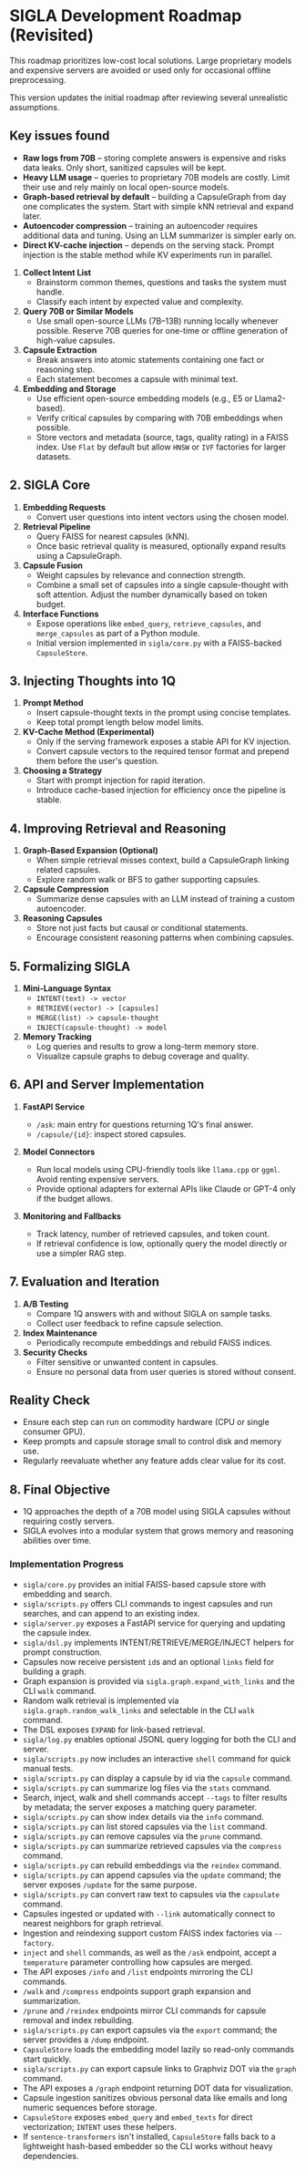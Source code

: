 # SIGLA Development Roadmap (Revisited)
This roadmap prioritizes low-cost local solutions. Large proprietary models and expensive servers are avoided or used only for occasional offline preprocessing.


This version updates the initial roadmap after reviewing several unrealistic
assumptions.

## Key issues found
- **Raw logs from 70B** – storing complete answers is expensive and risks data leaks. Only short, sanitized capsules will be kept.
- **Heavy LLM usage** – queries to proprietary 70B models are costly. Limit their use and rely mainly on local open-source models.
- **Graph-based retrieval by default** – building a CapsuleGraph from day one complicates the system. Start with simple kNN retrieval and expand later.
- **Autoencoder compression** – training an autoencoder requires additional data and tuning. Using an LLM summarizer is simpler early on.
- **Direct KV-cache injection** – depends on the serving stack. Prompt injection is the stable method while KV experiments run in parallel.
1. **Collect Intent List**
   - Brainstorm common themes, questions and tasks the system must handle.
   - Classify each intent by expected value and complexity.
2. **Query 70B or Similar Models**
   - Use small open-source LLMs (7B–13B) running locally whenever possible. Reserve 70B queries for one-time or offline generation of high-value capsules.
3. **Capsule Extraction**
   - Break answers into atomic statements containing one fact or reasoning step.
   - Each statement becomes a capsule with minimal text.
4. **Embedding and Storage**
   - Use efficient open-source embedding models (e.g., E5 or Llama2-based).
   - Verify critical capsules by comparing with 70B embeddings when possible.
   - Store vectors and metadata (source, tags, quality rating) in a FAISS index. Use `Flat` by default but allow `HNSW` or `IVF` factories for larger datasets.

## 2. SIGLA Core
1. **Embedding Requests**
   - Convert user questions into intent vectors using the chosen model.
2. **Retrieval Pipeline**
   - Query FAISS for nearest capsules (kNN).
   - Once basic retrieval quality is measured, optionally expand results using
     a CapsuleGraph.
3. **Capsule Fusion**
   - Weight capsules by relevance and connection strength.
   - Combine a small set of capsules into a single capsule-thought with soft
     attention. Adjust the number dynamically based on token budget.
4. **Interface Functions**
   - Expose operations like `embed_query`, `retrieve_capsules`, and `merge_capsules` as part of a Python module.
   - Initial version implemented in `sigla/core.py` with a FAISS-backed `CapsuleStore`.

## 3. Injecting Thoughts into 1Q
1. **Prompt Method**
   - Insert capsule-thought texts in the prompt using concise templates.
   - Keep total prompt length below model limits.
2. **KV-Cache Method (Experimental)**
   - Only if the serving framework exposes a stable API for KV injection.
   - Convert capsule vectors to the required tensor format and prepend them
     before the user's question.
3. **Choosing a Strategy**
   - Start with prompt injection for rapid iteration.
   - Introduce cache-based injection for efficiency once the pipeline is stable.

## 4. Improving Retrieval and Reasoning
1. **Graph-Based Expansion (Optional)**
   - When simple retrieval misses context, build a CapsuleGraph linking related
     capsules.
   - Explore random walk or BFS to gather supporting capsules.
2. **Capsule Compression**
   - Summarize dense capsules with an LLM instead of training a custom autoencoder.
3. **Reasoning Capsules**
   - Store not just facts but causal or conditional statements.
   - Encourage consistent reasoning patterns when combining capsules.

## 5. Formalizing SIGLA
1. **Mini-Language Syntax**
   - `INTENT(text) -> vector`
   - `RETRIEVE(vector) -> [capsules]`
   - `MERGE(list) -> capsule-thought`
   - `INJECT(capsule-thought) -> model`
2. **Memory Tracking**
   - Log queries and results to grow a long-term memory store.
   - Visualize capsule graphs to debug coverage and quality.

## 6. API and Server Implementation
1. **FastAPI Service**
   - `/ask`: main entry for questions returning 1Q's final answer.
   - `/capsule/{id}`: inspect stored capsules.
2. **Model Connectors**
   - Run local models using CPU-friendly tools like `llama.cpp` or `ggml`. Avoid renting expensive servers.
   - Provide optional adapters for external APIs like Claude or GPT-4 only if the budget allows.
   
3. **Monitoring and Fallbacks**
   - Track latency, number of retrieved capsules, and token count.
   - If retrieval confidence is low, optionally query the model directly or use
     a simpler RAG step.

## 7. Evaluation and Iteration
1. **A/B Testing**
   - Compare 1Q answers with and without SIGLA on sample tasks.
   - Collect user feedback to refine capsule selection.
2. **Index Maintenance**
   - Periodically recompute embeddings and rebuild FAISS indices.
3. **Security Checks**
   - Filter sensitive or unwanted content in capsules.
   - Ensure no personal data from user queries is stored without consent.
## Reality Check
- Ensure each step can run on commodity hardware (CPU or single consumer GPU).
- Keep prompts and capsule storage small to control disk and memory use.
- Regularly reevaluate whether any feature adds clear value for its cost.

## 8. Final Objective
- 1Q approaches the depth of a 70B model using SIGLA capsules without requiring costly servers.
- SIGLA evolves into a modular system that grows memory and reasoning abilities over time.

### Implementation Progress
- `sigla/core.py` provides an initial FAISS-based capsule store with embedding and search.
- `sigla/scripts.py` offers CLI commands to ingest capsules and run searches, and can append to an existing index.
- `sigla/server.py` exposes a FastAPI service for querying and updating the capsule index.
- `sigla/dsl.py` implements INTENT/RETRIEVE/MERGE/INJECT helpers for prompt construction.
- Capsules now receive persistent `id`s and an optional `links` field for building a graph.
- Graph expansion is provided via `sigla.graph.expand_with_links` and the CLI `walk` command.
- Random walk retrieval is implemented via `sigla.graph.random_walk_links` and selectable in the CLI `walk` command.
- The DSL exposes `EXPAND` for link-based retrieval.
- `sigla/log.py` enables optional JSONL query logging for both the CLI and server.
- `sigla/scripts.py` now includes an interactive `shell` command for quick manual tests.
- `sigla/scripts.py` can display a capsule by id via the `capsule` command.
- `sigla/scripts.py` can summarize log files via the `stats` command.
- Search, inject, walk and shell commands accept `--tags` to filter results by metadata; the server exposes a matching query parameter.
- `sigla/scripts.py` can show index details via the `info` command.
- `sigla/scripts.py` can list stored capsules via the `list` command.
- `sigla/scripts.py` can remove capsules via the `prune` command.
- `sigla/scripts.py` can summarize retrieved capsules via the `compress` command.
- `sigla/scripts.py` can rebuild embeddings via the `reindex` command.
- `sigla/scripts.py` can append capsules via the `update` command; the server
  exposes `/update` for the same purpose.
- `sigla/scripts.py` can convert raw text to capsules via the `capsulate` command.
- Capsules ingested or updated with `--link` automatically connect to nearest neighbors for graph retrieval.
- Ingestion and reindexing support custom FAISS index factories via `--factory`.
- `inject` and `shell` commands, as well as the `/ask` endpoint, accept a
  `temperature` parameter controlling how capsules are merged.
- The API exposes `/info` and `/list` endpoints mirroring the CLI commands.
- `/walk` and `/compress` endpoints support graph expansion and summarization.
- `/prune` and `/reindex` endpoints mirror CLI commands for capsule removal and index rebuilding.
- `sigla/scripts.py` can export capsules via the `export` command; the server provides a `/dump` endpoint.
- `CapsuleStore` loads the embedding model lazily so read-only commands start quickly.
- `sigla/scripts.py` can export capsule links to Graphviz DOT via the `graph` command.
- The API exposes a `/graph` endpoint returning DOT data for visualization.
- Capsule ingestion sanitizes obvious personal data like emails and long numeric
  sequences before storage.
- `CapsuleStore` exposes `embed_query` and `embed_texts` for direct vectorization; `INTENT` uses these helpers.
- If `sentence-transformers` isn't installed, `CapsuleStore` falls back to a
  lightweight hash-based embedder so the CLI works without heavy dependencies.
